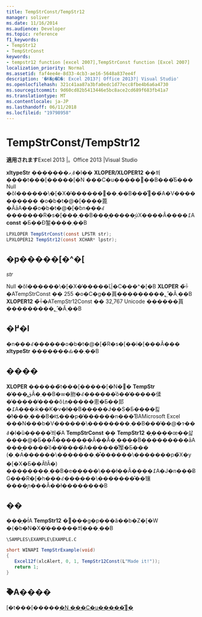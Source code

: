 ```yaml
---
title: TempStrConst/TempStr12
manager: soliver
ms.date: 11/16/2014
ms.audience: Developer
ms.topic: reference
f1_keywords:
- TempStr12
- TempStrConst
keywords:
- tempstr12 function [excel 2007],TempStrConst function [Excel 2007]
localization_priority: Normal
ms.assetid: faf4ee4e-8d33-4cb3-ae16-5648a837ee4f
description: '�K�p�Ώ�: Excel 2013?| Office 2013?| Visual Studio'
ms.openlocfilehash: 321c41aa87a3bfa0edc1d77ecc8fbe4b6a6a4730
ms.sourcegitcommit: 9d60cd82b5413446e5bc8ace2cd689f683fb41a7
ms.translationtype: MT
ms.contentlocale: ja-JP
ms.lasthandoff: 06/11/2018
ms.locfileid: "19798958"
---
```

# <a name="tempstrconsttempstr12"></a>TempStrConst/TempStr12

 **適用されます**Excel 2013 |。Office 2013 |Visual Studio 
  
**xltypeStr** �������܂ވꎞ�I�� **XLOPER/XLOPER12** ��쐬����t���[�����[�N ���C�u�����֐��B���͂Ƃ��� Null �ŏI������\�[�X�̕������󂯎��܂��B���̊֐��́A�V���������� �o�b�t�@�[����蓖�ĂāA���̃o�b�t�@�[�ɓn���ꂽ�������R�s�[���܂��B���͕�����͕ύX����Ȃ����߁A **const** �Ƃ��Đ錾����܂��B
  
```cs
LPXLOPER TempStrConst(const LPSTR str);
LPXLOPER12 TempStr12(const XCHAR* lpstr);
```

## <a name="parameters"></a>�p�����[�^�[

 _str_
  
Null �ŏI������\�[�X�̕�����ւ̃|�C���^�[�B **XLOPER** �̏ꍇ�ATempStrConst �� 255 �o�C�g��蒷���������؂�̂Ă܂��B **XLOPER12** �̏ꍇ�ATempStr12Const �� 32,767 Unicode ������蒷���������؂�̂Ă܂��B
  
## <a name="return-value"></a>�߂�l

�n���ꂽ������o�b�t�@�[�̃R�s�[��i�[���Ă��� **xltypeStr** �������Ԃ��܂��B 
  
## <a name="remarks"></a>����

**XLOPER** ������̃t���[�����[�N�֐� **TempStr** �̓���͈قȂ�܂��B�w�肳�ꂽ������̍ŏ��̕�����㑱�̕�����̒����ŏ㏑�����悤�Ƃ��邽�߁A���ӂ��K�v�ł��B����͏�Ɉ��S�Ƃ����킯�ł͂���܂���B�ǂݎ���p�̕������n���ƁAMicrosoft Excel ���N���b�V������\��������܂��B���̕��@�ɂ��ꎞ�I�ȕ�����̍쐬�́A **TempStrConst** �� **TempStr12** �̗����œ��삷����@�Ƃ��Ă͐�������Ȃ��Ȃ�܂����B���������āA���͕�����̍ŏ��̕����́A������̐擪�Ƃ��� (�܂�A������\�������܂��͒�����\�������p�̃X�y�[�X�Ƃ��Ăł͂Ȃ�) ��������܂��B�e�����\���ł��Ȃ����߁A�J�n���ɃG���R�[�h���ꂽ������\�������̂��镶����͓n���Ȃ��ł��������B 
  
## <a name="example"></a>��

���̗�ł́A **TempStr12** �֐���g�p���ă��b�Z�[�W �{�b�N�X�̕������쐬���܂��B 
  
 `\SAMPLES\EXAMPLE\EXAMPLE.C`
  
```cs
short WINAPI TempStrExample(void)
{
   Excel12f(xlcAlert, 0, 1, TempStr12Const(L"Made it!"));
   return 1;
}
```

## <a name="see-also"></a>�֘A����



[�t���[�����[�N ���C�u�����̊֐�](functions-in-the-framework-library.md)

